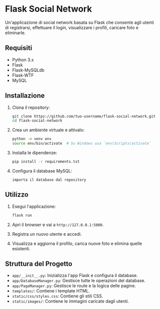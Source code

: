 # Flask Social Network

Un'applicazione di social network basata su Flask che consente agli utenti di registrarsi, effettuare il login, visualizzare i profili, caricare foto e eliminarle.

## Requisiti

- Python 3.x
- Flask
- Flask-MySQLdb
- Flask-WTF
- MySQL

## Installazione

1. Clona il repository:
    ```sh
    git clone https://github.com/tuo-username/flask-social-network.git
    cd flask-social-network
    ```

2. Crea un ambiente virtuale e attivalo:
    ```sh
    python -m venv env
    source env/bin/activate  # Su Windows usa `env\Scripts\activate`
    ```

3. Installa le dipendenze:
    ```sh
    pip install -r requirements.txt
    ```

4. Configura il database MySQL:
    ```
    importa il database dal repository
    ```
   

## Utilizzo

1. Esegui l'applicazione:
    ```sh
    flask run
    ```

2. Apri il browser e vai a `http://127.0.0.1:5000`.

3. Registra un nuovo utente e accedi.

4. Visualizza e aggiorna il profilo, carica nuove foto e elimina quelle esistenti.

## Struttura del Progetto

- `app/__init__.py`: Inizializza l'app Flask e configura il database.
- `app/DatabaseManager.py`: Gestisce tutte le operazioni del database.
- `app/PageManager.py`: Gestisce le route e la logica delle pagine.
- `templates/`: Contiene i template HTML.
- `static/css/styles.css`: Contiene gli stili CSS.
- `static/images/`: Contiene le immagini caricate dagli utenti.



